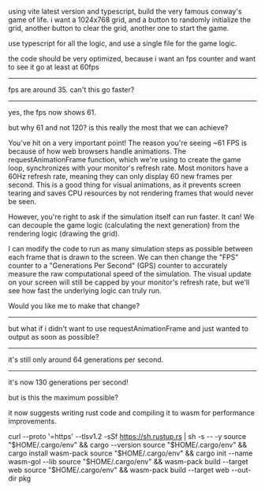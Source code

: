 using vite latest version and typescript, build the very famous conway's game of life. i want a 1024x768 grid, and a button to randomly initialize the grid, another button to clear the grid, another one to start the game.

use typescript for all the logic, and use a single file for the game logic.

the code should be very optimized, because i want an fps counter and want to see it go at least at 60fps



--------------------


fps are around 35.
can't this go faster?

--------------------
yes, the fps now shows 61.

but why 61 and not 120? is this really the most that we can achieve?

You've hit on a very important point! The reason you're seeing ~61 FPS is because of how web browsers handle animations. The requestAnimationFrame function, which we're using to create the game loop, synchronizes with your monitor's refresh rate. Most monitors have a 60Hz refresh rate, meaning they can only display 60 new frames per second. This is a good thing for visual animations, as it prevents screen tearing and saves CPU resources by not rendering frames that would never be seen.

However, you're right to ask if the simulation itself can run faster. It can! We can decouple the game logic (calculating the next generation) from the rendering logic (drawing the grid).

I can modify the code to run as many simulation steps as possible between each frame that is drawn to the screen. We can then change the "FPS" counter to a "Generations Per Second" (GPS) counter to accurately measure the raw computational speed of the simulation. The visual update on your screen will still be capped by your monitor's refresh rate, but we'll see how fast the underlying logic can truly run.

Would you like me to make that change?

-----------------------------

but what if i didn't want to use requestAnimationFrame and just wanted to output as soon as possible?

-----------

it's still only around 64 generations per second.

----------

it's now 130 generations per second!

but is this the maximum possible?

it now suggests writing rust code and compiling it to wasm for performance improvements.

curl --proto '=https' --tlsv1.2 -sSf https://sh.rustup.rs | sh -s -- -y
source "$HOME/.cargo/env" && cargo --version
source "$HOME/.cargo/env" && cargo install wasm-pack
source "$HOME/.cargo/env" && cargo init --name wasm-gol --lib
source "$HOME/.cargo/env" && wasm-pack build --target web
source "$HOME/.cargo/env" && wasm-pack build --target web --out-dir pkg